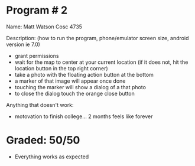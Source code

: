 # Program # 2
Name: Matt Watson 
Cosc 4735

Description:  (how to run the program, phone/emulator screen size, android version ie 7.0)
- grant permissions
- wait for the map to center at your current location (if it does not, hit the location button in the top right corner)
- take a photo with the floating action button at the bottom
- a marker of that image will appear once done
- touching the marker will show a dialog of a that photo
- to close the dialog touch the orange close button

Anything that doesn't work:
- motovation to finish college... 2 months feels like forever

# Graded: 50/50 #

* Everything works as expected
